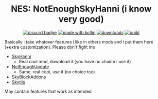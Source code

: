 <h1 align = "center">
	NES: NotEnoughSkyHanni (i know very good)
</h1>

<div align="center">

[![discord badge](https://img.shields.io/discord/997079228510117908?label=discord&color=9089DA&logo=discord&style=for-the-badge)](https://discord.gg/8DXVN4BJz3)
[![made with kotlin](https://img.shields.io/badge/Made%20With-Kotlin-orange?style=for-the-badge&logo=kotlin&logocolor=white)](https://kotlinlang.org/)
[![downloads](https://img.shields.io/github/downloads/superhize/nes-public/total?label=downloads&color=208a19&logo=github&style=for-the-badge)](https://github.com/superhize/nes-public/releases)
[![build](https://img.shields.io/github/actions/workflow/status/superhize/nes-public/build.yml?style=for-the-badge&logo=gradle)]()
</div>


Basically i take whatever features i like in others mods and i put them here (+extra customization). Please don't fight me

- [SkyHanni](https://github.com/hannibal002/SkyHanni)
  - Real cool mod, download it (you have no choice i use it)
- [NotEnoughUpdate](https://github.com/NotEnoughUpdates/NotEnoughUpdates)
  - Same, real cool, use it (no choice too)
- [SkyBlockAddons](https://github.com/BiscuitDevelopment/SkyblockAddons)
- [Skytils](https://github.com/Skytils/SkytilsMod)

May contain features that work as intended